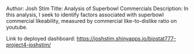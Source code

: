 Author: Josh Stim
Title: Analysis of Superbowl Commercials
Description: In this analysis, I seek to identify factors associated with superbowl commercial likeability, measured by commercial like-to-dislike ratio on youtube.

Link to deployed dashboard: https://joshstim.shinyapps.io/biostat777-project4-joshstim/

